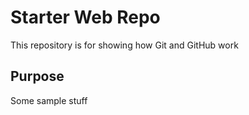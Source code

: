 # Starter Web Repo

This repository is for showing how Git and GitHub work

## Purpose

Some sample stuff